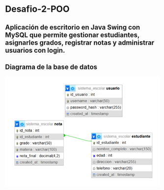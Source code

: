 # Desafio-2-POO

## Aplicación de escritorio en **Java Swing** con **MySQL** que permite gestionar estudiantes, asignarles grados, registrar notas y administrar usuarios con login.






## Diagrama de la base de datos
![hills](https://github.com/Ander2211/Desafio-2-POO/blob/main/Screenshot%202025-09-14%20172152.png)
